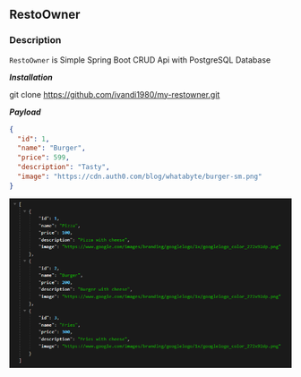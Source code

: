 ## RestoOwner

### Description
`RestoOwner` is Simple Spring Boot CRUD Api with PostgreSQL Database

***Installation***

git clone https://github.com/ivandi1980/my-restowner.git

***Payload***

```json
{
  "id": 1,
  "name": "Burger",
  "price": 599,
  "description": "Tasty",
  "image": "https://cdn.auth0.com/blog/whatabyte/burger-sm.png"
}
```


![My Image](src/main/resources/assets/all_items.png)